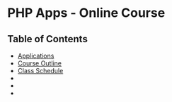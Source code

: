 # PHP Apps - Online Course

## Table of Contents

* [Applications](Apps.md)
* [Course Outline](CourseOutline.md)
* [Class Schedule](Schedule.md)
* []()
* []()
* []()


